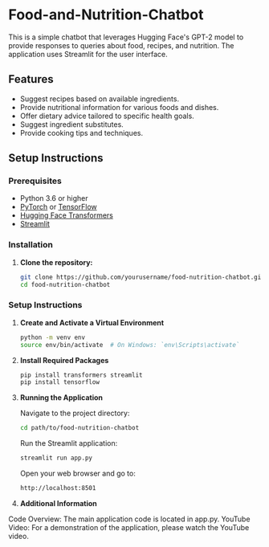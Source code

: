 # Food-and-Nutrition-Chatbot

This is a simple chatbot that leverages Hugging Face's GPT-2 model to provide responses to queries about food, recipes, and nutrition. The application uses Streamlit for the user interface.

## Features
- Suggest recipes based on available ingredients.
- Provide nutritional information for various foods and dishes.
- Offer dietary advice tailored to specific health goals.
- Suggest ingredient substitutes.
- Provide cooking tips and techniques.

## Setup Instructions

### Prerequisites
- Python 3.6 or higher
- [PyTorch](https://pytorch.org/get-started/locally/) or [TensorFlow](https://www.tensorflow.org/install)
- [Hugging Face Transformers](https://huggingface.co/transformers/installation.html)
- [Streamlit](https://docs.streamlit.io/library/get-started/installation)

### Installation

1. **Clone the repository:**
   ```sh
   git clone https://github.com/yourusername/food-nutrition-chatbot.git
   cd food-nutrition-chatbot
   ```


### Setup Instructions

1. **Create and Activate a Virtual Environment**
    ```sh
    python -m venv env
    source env/bin/activate  # On Windows: `env\Scripts\activate`
    ```
2. **Install Required Packages**
    ```sh
    pip install transformers streamlit
    pip install tensorflow
    ```

3. **Running the Application**

    Navigate to the project directory:

    ```sh
    cd path/to/food-nutrition-chatbot
    ```

    Run the Streamlit application:

    ```sh
    streamlit run app.py
    ```

    Open your web browser and go to:
    ```sh
    http://localhost:8501
    ```

4. **Additional Information**

Code Overview: The main application code is located in app.py.
YouTube Video: For a demonstration of the application, please watch the YouTube video.